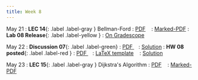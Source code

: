 ```yaml
---
title: Week 8
---
```


May 21
: **LEC 14**{: .label .label-gray } Bellman-Ford
  : [PDF](lectures/14-bellman_ford/Lec14.pdf) &nbsp;&nbsp;
  : [Marked-PDF](lectures/14-bellman_ford/Lec14-marked.pdf)
: **Lab 08 Release**{: .label .label-yellow } 
  : [On Gradescope](#)

May 22
: **Discussion 07**{: .label .label-green}
  : [PDF ](discussion/discussion-07.pdf) &nbsp;&nbsp;
  : [Solution](discussion/discussion-07-marked.pdf)
: **HW 08 posted**{: .label .label-red }
  : [PDF ](homeworks/HW08/HW08.pdf) &nbsp;&nbsp;
  : [LaTeX template](homeworks/HW08/template.zip) &nbsp;&nbsp;
  : [Solution](#)

May 23
: **LEC 15**{: .label .label-gray } Dijkstra's Algorithm
  : [PDF](lectures/15-dijkstra/Lec15.pdf) &nbsp;&nbsp;
  : [Marked-PDF](lectures/15-dijkstra/Lec15-marked.pdf)

